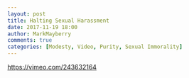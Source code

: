 ```yaml
---
layout: post
title: Halting Sexual Harassment
date: 2017-11-19 18:00
author: MarkMayberry
comments: true
categories: [Modesty, Video, Purity, Sexual Immorality]
---
```

https://vimeo.com/243632164
